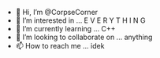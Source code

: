 - 👋 Hi, I’m @CorpseCorner
- 👀 I’m interested in ... E V E R Y T H I N G
- 🌱 I’m currently learning ... C++
- 💞️ I’m looking to collaborate on ... anything
- 📫 How to reach me ... idek

<!---
CorpseCorner/CorpseCorner is a ✨ special ✨ repository because its `README.md` (this file) appears on your GitHub profile.
You can click the Preview link to take a look at your changes.
--->
